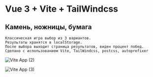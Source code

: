 # Vue 3 + Vite + TailWindcss

## Камень, ножницы, бумага
```
Классическая игра выбор из 3 вариантов.
Результаты хранятся в localStorage.
После выбора выходит страница результатов, виден процент побед.
Сделано с использованием Vite, TailWindcss, postcss, autoprefixer
```

![Vite App (2)](https://user-images.githubusercontent.com/44471576/178654940-bb479b4a-c124-4d87-8310-023da8c3d3b4.png)


![Vite App (3)](https://user-images.githubusercontent.com/44471576/178655085-8a2026c7-4bf0-43cb-a04b-22d0b4aa4f47.png)

